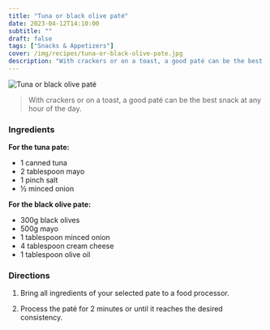 ```yaml
---
title: "Tuna or black olive paté"
date: 2023-04-12T14:10:00
subtitle: ""
draft: false
tags: ["Snacks & Appetizers"]
cover: /img/recipes/tuna-or-black-olive-pate.jpg
description: "With crackers or on a toast, a good paté can be the best snack at any hour of the day."
---
```


<div class="my-flexbox row-collapse center basic-gap" >
  <div>
    <img src="/img/recipes/tuna-or-black-olive-pate.jpg" alt="Tuna or black olive paté" class="cover-img">
  </div>
  <div>
    <blockquote>
      With crackers or on a toast, a good paté can be the best snack at any hour of the day.
    </blockquote>
  </div>
</div>

### Ingredients

**For the tuna pate:**

- 1 canned tuna
- 2 tablespoon mayo
- 1 pinch salt
- ½ minced onion

**For the black olive pate:**

- 300g black olives
- 500g mayo
- 1 tablespoon minced onion
- 4 tablespoon cream cheese
- 1 tablespoon olive oil

### Directions

1. Bring all ingredients of your selected pate to a food processor.

2. Process the paté for 2 minutes or until it reaches the desired consistency.
